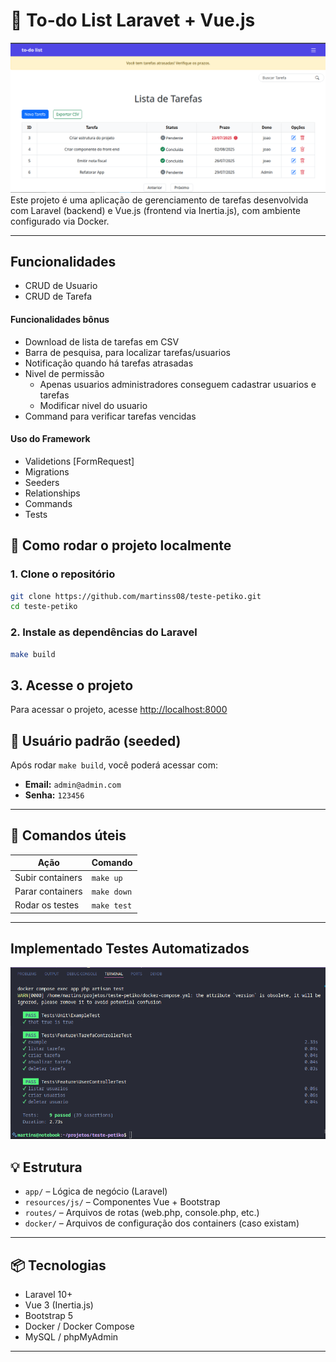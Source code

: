 # 📝 To-do List Laravet + Vue.js
![Home](./resources/img/home.png)
Este projeto é uma aplicação de gerenciamento de tarefas desenvolvida com Laravel (backend) e Vue.js (frontend via Inertia.js), com ambiente configurado via Docker.

---
## Funcionalidades
- CRUD de Usuario
- CRUD de Tarefa
#### Funcionalidades bônus
- Download de lista de tarefas em CSV
- Barra de pesquisa, para localizar tarefas/usuarios
- Notificação quando há tarefas atrasadas
- Nivel de permissão
    - Apenas usuarios administradores conseguem cadastrar usuarios e tarefas 
    - Modificar nivel do usuario
- Command para verificar tarefas vencidas 
#### Uso do Framework 
- Validetions [FormRequest]
- Migrations 
- Seeders
- Relationships  
- Commands
- Tests

## 🚀 Como rodar o projeto localmente

### 1. Clone o repositório

```bash
git clone https://github.com/martinss08/teste-petiko.git
cd teste-petiko
```

### 2. Instale as dependências do Laravel

```bash
make build 
```
## 3. Acesse o projeto

Para acessar o projeto, acesse [http://localhost:8000](http://localhost:8000)

## 👤 Usuário padrão (seeded)

Após rodar `make build`, você poderá acessar com:

- **Email:** `admin@admin.com`  
- **Senha:** `123456`

---

## 🐞 Comandos úteis

| Ação                          | Comando                                                  |
|-------------------------------|----------------------------------------------------------|
| Subir containers              | `make up`                                                |
| Parar containers              | `make down`                                              |
| Rodar os testes               | `make test`                                              | 

---

## Implementado Testes Automatizados
![Teste](./resources/img/tests.png)

## 💡 Estrutura

- `app/` – Lógica de negócio (Laravel)
- `resources/js/` – Componentes Vue + Bootstrap
- `routes/` – Arquivos de rotas (web.php, console.php, etc.)
- `docker/` – Arquivos de configuração dos containers (caso existam)

---

## 📦 Tecnologias

- Laravel 10+
- Vue 3 (Inertia.js)
- Bootstrap 5
- Docker / Docker Compose
- MySQL / phpMyAdmin

---
